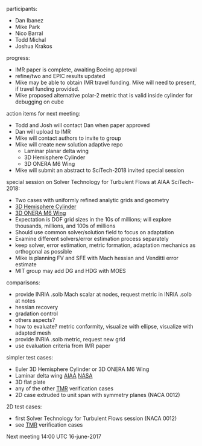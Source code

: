 participants:
 - Dan Ibanez
 - Mike Park
 - Nico Barral
 - Todd Michal
 - Joshua Krakos
 
progress:
- IMR paper is complete, awaiting Boeing approval
- refine/two and EPIC results updated
- Mike may be able to obtain IMR travel funding. Mike will need to present, if travel funding provided.
- Mike proposed alternative polar-2 metric that is valid inside cylinder for debugging on cube

action items for next meeting:
- Todd and Josh will contact Dan when paper approved
- Dan will upload to IMR
- Mike will contact authors to invite to group
- Mike will create new solution adaptive repo
  - Laminar planar delta wing
  - 3D Hemisphere Cylinder
  - 3D ONERA M6 Wing
- Mike will submit an abstract to SciTech-2018 invited special session

special session on Solver Technology for Turbulent Flows at AIAA SciTech-2018:
- Two cases with uniformly refined analytic grids and geometry
 - [3D Hemisphere Cylinder](https://turbmodels.larc.nasa.gov/hc3dnumericspart2_val.html)
 - [3D ONERA M6 Wing](https://turbmodels.larc.nasa.gov/onerawingnumerics_val.html)
- Expectation is DOF grid sizes in the 10s of millions; will explore thousands, millions, and 100s of millions
- Should use common solver/solution field to focus on adaptation 
- Examine different solvers/error estimation process separately
- keep solver, error estimation, metric formation, adaptation mechanics as orthogonal as possible
- Mike is planning FV and SFE with Mach hessian and Venditti error estimate
- MIT group may add DG and HDG with MOES

comparisons:
- provide INRIA .solb Mach scalar at nodes, request metric in INRIA .solb at notes
 - hessian recovery
 - gradation control
 - others aspects?
 - how to evaluate? metric conformity, visualize with ellipse, visualize with adapted mesh
- provide INRIA .solb metric, request new grid
 - use evaluation criteria from IMR paper

simpler test cases:
- Euler 3D Hemisphere Cylinder or 3D ONERA M6 Wing
- Laminar delta wing [AIAA](http://dx.doi.org/10.2514/6.2015-2292) [NASA](http://ntrs.nasa.gov/search.jsp?R=20160006030)
- 3D flat plate
- any of the other [TMR](https://turbmodels.larc.nasa.gov/) verification cases
- 2D case extruded to unit span with symmetry planes (NACA 0012)

2D test cases:
- first Solver Technology for Turbulent Flows session (NACA 0012)
- see [TMR](https://turbmodels.larc.nasa.gov/) verification cases

Next meeting 14:00 UTC 16-june-2017

